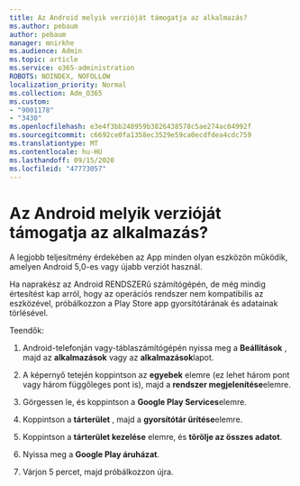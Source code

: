 ```yaml
---
title: Az Android melyik verzióját támogatja az alkalmazás?
ms.author: pebaum
author: pebaum
manager: mnirkhe
ms.audience: Admin
ms.topic: article
ms.service: o365-administration
ROBOTS: NOINDEX, NOFOLLOW
localization_priority: Normal
ms.collection: Adm_O365
ms.custom:
- "9001178"
- "3430"
ms.openlocfilehash: e3e4f3bb248959b3826438578c5ae274ac04992f
ms.sourcegitcommit: c6692ce0fa1358ec3529e59ca0ecdfdea4cdc759
ms.translationtype: MT
ms.contentlocale: hu-HU
ms.lasthandoff: 09/15/2020
ms.locfileid: "47773057"
---
```

# <a name="what-version-of-android-does-your-app-support"></a>Az Android melyik verzióját támogatja az alkalmazás?

A legjobb teljesítmény érdekében az App minden olyan eszközön működik, amelyen Android 5,0-es vagy újabb verziót használ.

Ha naprakész az Android RENDSZERű számítógépén, de még mindig értesítést kap arról, hogy az operációs rendszer nem kompatibilis az eszközével, próbálkozzon a Play Store app gyorsítótárának és adatainak törlésével.

Teendők: 

1. Android-telefonján vagy-táblaszámítógépén nyissa meg a **Beállítások** , majd az **alkalmazások** vagy az **alkalmazások**lapot.

2. A képernyő tetején koppintson az **egyebek** elemre (ez lehet három pont vagy három függőleges pont is), majd a **rendszer megjelenítése**elemre. 

3. Görgessen le, és koppintson a **Google Play Services**elemre. 

4. Koppintson a **tárterület** , majd a **gyorsítótár ürítése**elemre. 

5. Koppintson a **tárterület kezelése** elemre, és **törölje az összes adatot**. 

6. Nyissa meg a **Google Play áruházat**. 

7. Várjon 5 percet, majd próbálkozzon újra. 